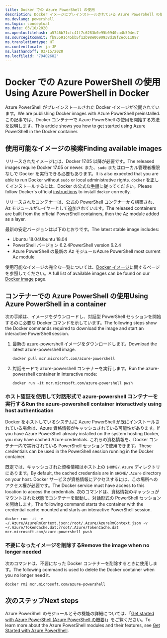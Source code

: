 ```yaml
---
title: Docker での Azure PowerShell の使用
description: Docker イメージにプレインストールされている Azure PowerShell の使用方法
ms.devlang: powershell
ms.topic: conceptual
ms.date: 03/10/2020
ms.openlocfilehash: a5746b71cfc41f7c6283b0e95b0940ca4b594ec7
ms.sourcegitcommit: fb95591c45bb5f12b98e0690938d18f2ec611897
ms.translationtype: HT
ms.contentlocale: ja-JP
ms.lasthandoff: 03/15/2020
ms.locfileid: "79402682"
---
```

# <a name="using-azure-powershell-in-docker"></a><span data-ttu-id="8d59b-103">Docker での Azure PowerShell の使用</span><span class="sxs-lookup"><span data-stu-id="8d59b-103">Using Azure PowerShell in Docker</span></span>

<span data-ttu-id="8d59b-104">Azure PowerShell がプレインストールされた Docker イメージが公開されています。</span><span class="sxs-lookup"><span data-stu-id="8d59b-104">We are publishing Docker images with Azure PowerShell preinstalled.</span></span> <span data-ttu-id="8d59b-105">この記事では、Docker コンテナーで Azure PowerShell の使用を開始する方法を説明します。</span><span class="sxs-lookup"><span data-stu-id="8d59b-105">This article shows you how to get started using Azure PowerShell in the Docker container.</span></span>

## <a name="finding-available-images"></a><span data-ttu-id="8d59b-106">使用可能なイメージの検索</span><span class="sxs-lookup"><span data-stu-id="8d59b-106">Finding available images</span></span>

<span data-ttu-id="8d59b-107">リリースされたイメージには、Docker 17.05 以降が必要です。</span><span class="sxs-lookup"><span data-stu-id="8d59b-107">The released images require Docker 17.05 or newer.</span></span> <span data-ttu-id="8d59b-108">また、`sudo` またはローカル管理者権限なしで Docker を実行できる必要もあります。</span><span class="sxs-lookup"><span data-stu-id="8d59b-108">It is also expected that you are able to run Docker without `sudo` or local administrative rights.</span></span> <span data-ttu-id="8d59b-109">`docker` を正しくインストールするには、Docker の公式な[手順][install]に従ってください。</span><span class="sxs-lookup"><span data-stu-id="8d59b-109">Please follow Docker's official [instructions][install] to install `docker` correctly.</span></span>

<span data-ttu-id="8d59b-110">リリースされたコンテナーは、公式の PowerShell コンテナーから構築され、Az モジュールがレイヤーとして追加されています。</span><span class="sxs-lookup"><span data-stu-id="8d59b-110">The released containers are built from the official PowerShell containers, then the Az module added as a layer.</span></span>

<span data-ttu-id="8d59b-111">最新の安定バージョンは以下のとおりです。</span><span class="sxs-lookup"><span data-stu-id="8d59b-111">The latest stable image includes:</span></span>

- <span data-ttu-id="8d59b-112">Ubuntu 18.04</span><span class="sxs-lookup"><span data-stu-id="8d59b-112">Ubuntu 18.04</span></span>
- <span data-ttu-id="8d59b-113">PowerShell バージョン 6.2.4</span><span class="sxs-lookup"><span data-stu-id="8d59b-113">PowerShell version 6.2.4</span></span>
- <span data-ttu-id="8d59b-114">Azure PowerShell の最新の Az モジュール</span><span class="sxs-lookup"><span data-stu-id="8d59b-114">Azure PowerShell most current Az module</span></span>

<span data-ttu-id="8d59b-115">使用可能なイメージの完全な一覧については、[Docker イメージ][az image]に関するページを参照してください。</span><span class="sxs-lookup"><span data-stu-id="8d59b-115">A full list of available images can be found on our [Docker image][az image] page.</span></span>

## <a name="using-azure-powershell-in-a-container"></a><span data-ttu-id="8d59b-116">コンテナーでの Azure PowerShell の使用</span><span class="sxs-lookup"><span data-stu-id="8d59b-116">Using Azure PowerShell in a container</span></span>

<span data-ttu-id="8d59b-117">次の手順は、イメージをダウンロードし、対話型 PowerShell セッションを開始するのに必要な Docker コマンドを示しています。</span><span class="sxs-lookup"><span data-stu-id="8d59b-117">The following steps show the Docker commands required to download the image and start an interactive PowerShell session.</span></span>

1. <span data-ttu-id="8d59b-118">最新の azure-powershell イメージをダウンロードします。</span><span class="sxs-lookup"><span data-stu-id="8d59b-118">Download the latest azure-powershell image.</span></span>

   ```console
   docker pull mcr.microsoft.com/azure-powershell
   ```

1. <span data-ttu-id="8d59b-119">対話モードで azure-powershell コンテナーを実行します。</span><span class="sxs-lookup"><span data-stu-id="8d59b-119">Run the azure-powershell container in interactive mode:</span></span>

   ```console
   docker run -it mcr.microsoft.com/azure-powershell pwsh
   ```

### <a name="run-the-azure-powershell-container-interactively-using-host-authentication"></a><span data-ttu-id="8d59b-120">ホスト認証を使用して対話形式で azure-powershell コンテナーを実行する</span><span class="sxs-lookup"><span data-stu-id="8d59b-120">Run the azure-powershell container interactively using host authentication</span></span>

<span data-ttu-id="8d59b-121">Docker をホストしているシステムに Azure PowerShell が既にインストールされている場合は、Azure 資格情報がキャッシュされている可能性があります。</span><span class="sxs-lookup"><span data-stu-id="8d59b-121">If you have Azure PowerShell already installed on the system hosting Docker, you may have cached Azure credentials.</span></span> <span data-ttu-id="8d59b-122">これらの資格情報を、Docker コンテナー内で実行されている PowerShell セッションで使用できます。</span><span class="sxs-lookup"><span data-stu-id="8d59b-122">These credentials can be used in the PowerShell session running in the Docker container.</span></span>

<span data-ttu-id="8d59b-123">既定では、キャッシュされた資格情報はホスト上の `$HOME/.Azure` ディレクトリにあります。</span><span class="sxs-lookup"><span data-stu-id="8d59b-123">By default, the cached credentials are in `$HOME/.Azure` directory on your host.</span></span> <span data-ttu-id="8d59b-124">Docker サービスが資格情報にアクセスするには、この場所へのアクセス権が必要です。</span><span class="sxs-lookup"><span data-stu-id="8d59b-124">The Docker service must have access to this location to access the credentials.</span></span> <span data-ttu-id="8d59b-125">次のコマンドは、資格情報のキャッシュがマウントされた状態でコンテナーを起動し、対話形式の PowerShell セッションを開始します。</span><span class="sxs-lookup"><span data-stu-id="8d59b-125">The following command starts the container with the credential cache mounted and starts an interactive PowerShell session.</span></span>

```console
docker run -it -v ~/.Azure/AzureRmContext.json:/root/.Azure/AzureRmContext.json -v ~/.Azure/TokenCache.dat:/root/.Azure/TokenCache.dat mcr.microsoft.com/azure-powershell pwsh
```

### <a name="remove-the-image-when-no-longer-needed"></a><span data-ttu-id="8d59b-126">不要になったイメージを削除する</span><span class="sxs-lookup"><span data-stu-id="8d59b-126">Remove the image when no longer needed</span></span>

<span data-ttu-id="8d59b-127">次のコマンドは、不要になった Docker コンテナーを削除するときに使用します。</span><span class="sxs-lookup"><span data-stu-id="8d59b-127">The following command is used to delete the Docker container when you no longer need it.</span></span>

```console
docker rmi mcr.microsoft.com/azure-powershell
```

## <a name="next-steps"></a><span data-ttu-id="8d59b-128">次のステップ</span><span class="sxs-lookup"><span data-stu-id="8d59b-128">Next steps</span></span>

<span data-ttu-id="8d59b-129">Azure PowerShell のモジュールとその機能の詳細については、「[Get started with Azure PowerShell (Azure PowerShell の概要)](get-started-azureps.md)」をご覧ください。</span><span class="sxs-lookup"><span data-stu-id="8d59b-129">To learn more about the Azure PowerShell modules and their features, see [Get Started with Azure PowerShell](get-started-azureps.md).</span></span>

<!-- link references -->
[install]: https://docs.docker.com/engine/installation/
[powershell image]: https://hub.docker.com/_/microsoft-powershell
[az image]: https://hub.docker.com/_/microsoft-azure-powershell
